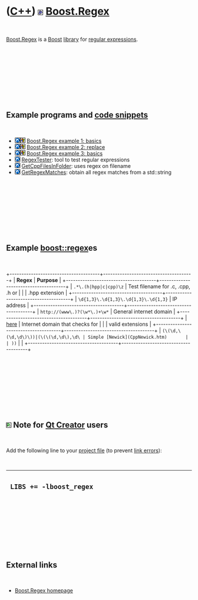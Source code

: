 



 

 

 

 

 

([C++](Cpp.htm)) ![Boost](PicBoost.png) [Boost.Regex](CppBoostRegex.htm)
========================================================================

 

[Boost.Regex](CppBoostRegex.htm) is a [Boost](CppBoost.htm)
[library](CppLibrary.htm) for [regular expressions](CppRegex.htm).

 

 

 

 

 

Example programs and [code snippets](CppCodeSnippets.htm)
---------------------------------------------------------

 

-   ![Lubuntu](PicLubuntu.png)![Windows](PicWindows.png) [Boost.Regex
    example 1: basics](CppBoostRegexExample1.htm)
-   ![Lubuntu](PicLubuntu.png)![Windows](PicWindows.png) [Boost.Regex
    example 2: replace](CppBoostRegexExample2.htm)
-   ![Lubuntu](PicLubuntu.png)![Windows](PicWindows.png) [Boost.Regex
    example 3: basics](CppBoostRegexExample3.htm)
-   ![Lubuntu](PicLubuntu.png) [RegexTester](ToolRegexTester.htm): tool
    to test regular expressions
-   ![Lubuntu](PicLubuntu.png)
    [GetCppFilesInFolder](CppGetCppFilesInFolder.htm): uses regex on
    filename
-   ![Lubuntu](PicLubuntu.png)
    [GetRegexMatches](CppGetRegexMatches.htm): obtain all regex matches
    from a std::string

 

 

 

 

 

Example [boost::regex](CppBoostRegex.htm)es
-------------------------------------------

 

+--------------------------------------+--------------------------------------+
| **Regex**                            | **Purpose**                          |
+--------------------------------------+--------------------------------------+
| `.*\.(h|hpp|c|cpp)\z`                | Test filename for .c, .cpp, .h or    |
|                                      | .hpp extension                       |
+--------------------------------------+--------------------------------------+
| `\d{1,3}\.\d{1,3}\.\d{1,3}\.\d{1,3}` | IP address                           |
+--------------------------------------+--------------------------------------+
| `http://(www\.)?(\w*\.)+\w*`         | General internet domain              |
+--------------------------------------+--------------------------------------+
| [here](CppRegexDomain.txt)           | Internet domain that checks for      |
|                                      | valid extensions                     |
+--------------------------------------+--------------------------------------+
| `(\(\d,\(\d,\d\)\))|(\(\(\d,\d\),\d\ | Simple [Newick](CppNewick.htm)       |
| ))`                                  |                                      |
+--------------------------------------+--------------------------------------+

 

 

 

 

 

![Qt Creator](PicQtCreator.png) Note for [Qt Creator](CppQtCreator.htm) users
-----------------------------------------------------------------------------

 

Add the following line to your [project file](CppQtProjectFile.htm) (to
prevent [link errors](CppLinkError.htm)):

 

  --------------------------
  ` LIBS += -lboost_regex`
  --------------------------

 

 

 

 

 

External links
--------------

 

-   [Boost.Regex
    homepage](http://www.boost.org/doc/libs/1_43_0/libs/regex/doc/html/index.html)

 

 

 

 

 





 



